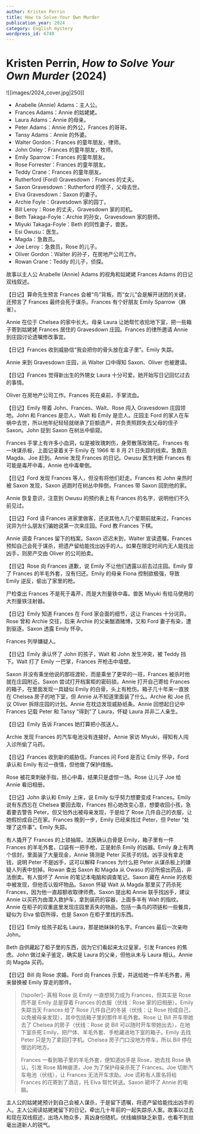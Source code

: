 ```yaml
---
author: Kristen Perrin
title: How to Solve Your Own Murder
publication_year: 2024
category: English mystery
wordpress_id: 6740
---
```


# Kristen Perrin, <i>How to Solve Your Own Murder</i> (2024)

![[images/2024_cover.jpg|250]]

* Anabelle (Annie) Adams：主人公。
* Frances Adams：Annie 的姑姥姥。
* Laura Adams：Annie 的母亲。
* Peter Adams：Annie 的外公，Frances 的哥哥。
* Tansy Adams：Annie 的外婆。
* Walter Gordon：Frances 的童年朋友，律师。
* John Oxley：Frances 的童年朋友，牧师。
* Emily Sparrow：Frances 的童年朋友。
* Rose Forrester：Frances 的童年朋友。
* Teddy Crane：Frances 的童年朋友。
* Rutherford (Ford) Gravesdown：Frances 的丈夫。
* Saxon Gravesdown：Rutherford 的侄子，父母去世。
* Elva Gravesdown：Saxon 的妻子。
* Archie Foyle：Gravesdown 家的园丁。
* Bill Leroy：Rose 的丈夫，Gravesdown 家的司机。
* Beth Takaga-Foyle：Archie 的孙女，Gravesdown 家的厨师。
* Miyuki Takaga-Foyle：Beth 的同性妻子，兽医。
* Esi Owusu：医生。
* Magda：急救员。
* Joe Leroy：急救员，Rose 的儿子。
* Oliver Gordon：Walter 的孙子，在房地产公司工作。
* Rowan Crane：Teddy 的儿子，侦探。

故事以主人公 Anabelle (Annie) Adams 的视角和姑姥姥 Frances Adams 的日记双线叙述。

【日记】算命先生预言 Frances 会被“鸟”背叛，而“女儿”会是解开谜团的关键，还预言了 Frances 最终会死于谋杀。Frances 有个好朋友 Emily Sparrow（麻雀）。

Annie 在位于 Chelsea 的家中长大。母亲 Laura 让她帮忙收拾地下室，把一些箱子寄到姑姥姥 Frances 居住的 Gravesdown 庄园。Frances 的律所邀请 Annie 到庄园讨论遗嘱修改事宜。

【日记】Frances 收到威胁信“我会把你的骨头放在盒子里”。Emily 失踪。

Annie 来到 Gravesdown 庄园，从 Walter 口中得知 Saxon、Oliver 也被邀请。

【日记】Frances 觉得新出生的外甥女 Laura 十分可爱。她开始写日记回忆过去的事情。

Oliver 在房地产公司工作。Frances 死在桌前，手掌流血。

【日记】Emily 带着 John、Frances、Walt、Rose 闯入 Gravesdown 庄园领地。John 和 Frances 是恋人，Walt 和 Emily 是恋人。庄园主 Ford 的家人在车祸中去世，所以他年纪轻轻就继承了巨额遗产，并负责照顾失去父母的侄子 Saxon。John 捉到 Saxon 在树丛中偷窥。

Frances 手掌上有许多小血洞，似是被玫瑰刺伤，身旁散落玫瑰花。Frances 有一块谋杀板，上面记录着关于 Emily 在 1966 年 8 月 21 日失踪的线索。急救员 Magda、Joe 赶到。Annie 发现 Frances 的日记。Owusu 医生判断 Frances 有可能是毒芹中毒，Annie 也中毒晕倒。

【日记】Ford 发现 Frances 等人，但没有将他们赶走。Frances 和 John 亲热时被 Saxon 发现，Saxon 逃跑时在树丛中摔倒，Frances 带 Saxon 回到他的家。

Annie 恢复意识，注意到 Owusu 的预约表上有 Frances 的名字，说明他们不久前见过。

【日记】Ford 请 Frances 进家里做客，还说其他人几个星期前就来过，Frances 诧异为什么朋友们骗她说第一次来庄园。Ford 教 Frances 下棋。

Annie 调查 Frances 留下的档案。Saxon 迟迟未到，Walter 宣读遗嘱，Frances 预知自己会死于谋杀，把遗产留给能找出凶手的人。如果在限定时间内无人能找出凶手，则房产交由 Oliver 的公司拍卖。

【日记】Rose 向 Frances 道歉，说 Emily 不让他们透露以前去过庄园。Emily 穿了 Frances 的羊毛外套，没有归还。Emily 的母亲 Fiona 控制欲极强，导致 Emily 逆反，偷出了家里的枪。

尸检查出 Frances 不是死于毒芹，而是大剂量铁中毒。兽医 Miyuki 有给马使用的大剂量铁注射器。

【日记】Emily 知道 Frances 在 Ford 家会面的细节，这让 Frances 十分诧异。Rose 曾和 Archie 交往，后来 Archie 的父亲酗酒赌博，又和 Ford 妻子有染，遭到驱逐。Saxon 透露 Emily 怀孕。

Frances 列举嫌疑人。

【日记】Emily 承认怀了 John 的孩子，Walt 和 John 发生冲突，被 Teddy 挡下。Walt 打了 Emily 一巴掌，Frances 开枪击中墙壁。

Saxon 并没有乘坐他说的那班渡轮，而是乘坐了更早的一班，Frances 被杀时他就在庄园附近。Saxon 尝试打开档案柜的密码锁。Annie 打开自己寄给 Frances 的箱子，在里面发现一具疑似 Emily 的白骨，头上有枪伤。箱子几十年来一直放在 Chelsea 房子的地下室，但 Annie 从不知道里面装了什么。Archie 和 Joe 抗议 Oliver 拆除庄园的计划。Annie 在枕边发现威胁纸条。Annie 回想起日记中 Frances 记载 Peter 和 Tansy “得到”了 Laura，怀疑 Laura 并非二人亲生。

【日记】Emily 告诉 Frances 她打算把小孩送人。

Archie 发现 Frances 的汽车电池没有连接好。Annie 家访 Miyuki，得知有人闯入诊所偷了马药。

【日记】Frances 收到新的威胁信。Frances 问 Ford 是否让 Emily 怀孕，Ford 承认和 Emily 有过一夜情，但他做了保护措施。

Rose 被花束刺破手指，担心中毒，结果只是虚惊一场。Rose 让儿子 Joe 给 Annie 看旧相册。

【日记】John 承认和 Emily 上床，说 Emily 似乎努力想要变成 Frances。Emily 说有东西忘在 Chelsea 要回去取，Frances 担心她改变心意，想要收回小孩，急着要去警告 Peter，但又怕外出被母亲发现，于是给了 Rose 几件自己的衣服，让她假扮成自己在家。Frances 晚到一步，Emily 已经来找过 Peter，但 Peter “处理了这件事”。Emily 失踪。

有人撬开了 Frances 的上锁抽屉。法医确认白骨是 Emily，箱子里有一件 Frances 的羊毛外套，口袋有一把手枪，正是射杀 Emily 的凶器。Emily 身上有两个信封，里面装了大量现金，Annie 猜测是 Peter 买孩子的钱。凶手没有拿走钱，说明 Peter 不是凶手，这可以解释 Frances 为什么把 Peter 从谋杀板上的嫌疑人列表中划掉。Rowan 查出 Saxon 和 Magda 从 Owasu 的诊所偷出药品，非法倒卖。有人毁坏了 Annie 的笔记本电脑和调查笔记。Saxon 藏在 Annie 的衣柜中被发现，但他否认毁坏物品。Saxon 怀疑 Walt 从 Magda 那里买了药杀死 Frances，因为他一直超额收取律师费。Saxon 提出和 Annie 联手找凶手，建议 Annie 以买药为由潜入救护车，拿到装药的容器，上面多半有 Walt 的指纹。Annie 在柜子的双重底里发现庄园里丢失的物品，包括一条鸟的项链和一些餐具，疑似为 Elva 偷窃所得，也是 Saxon 在柜子里找的东西。

【日记】Emily 给孩子起名 Laura，那是她妹妹的名字。Frances 最后一次亲吻 John。

Beth 自供藏起了柜子里的东西，因为它们看起来太过皇家，引发 Frances 的焦虑。John 做过亲子鉴定，确实是 Laura 的父亲，但他从未与 Laura 相认。Annie 向 Magda 买药。

【日记】Bill 向 Rose 求婚。Ford 向 Frances 示爱，并送给她一件羊毛外套，用来替换被 Emily 穿走的那件。

> [!spoiler]- 真相
> Rose 说 Emily 一直想努力成为 Frances，但其实是 Rose 而不是 Emily 总是穿着 Frances 的衣服（伏线：Rose 家的旧相册）。Emily 失踪当天 Frances 给了 Rose 几件自己的冬装（伏线：让 Rose 扮成自己，以免被母亲发现），其中包括箱子里的那件羊毛外套。Rose 让 Bill 开车带她去了 Chelsea 的房子（伏线：Rose 说 Bill 可以随时开车带她出去），在地下室杀死 Emily，把尸体、羊毛外套、手枪藏进地下室的箱子。Emily 去找 Peter 只是为了拿回打字机。Chelsea 房子门口没地方停车，所以 Bill 停在很远的地方。
> 
> Frances 一看到箱子里的羊毛外套，便知道凶手是 Rose，她去找 Rose 确认，引发 Rose 精神崩溃，Joe 为了保护母亲杀死了 Frances。Joe 切断汽车电池（伏线），让 Frances 无法开车求助。Joe 谎称有人匿名将给 Frances 的花寄到了酒店，托 Elva 帮忙转送。Saxon 砸坏了 Annie 的电脑。

主人公的姑姥姥预计到自己会被人谋杀，于是留下遗嘱，将遗产留给能找出凶手的人。主人公阅读姑姥姥留下的日记，牵出几十年前的一起失踪杀人案。故事以过去和现在双线叙述，出场人物众多，真凶身份随机，伏线编排缺乏新意，也看不到丝毫出道新人的锐气。
